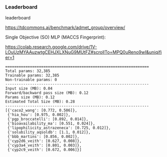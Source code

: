 ### Leaderboard

leaderboard 

https://tdcommons.ai/benchmark/admet_group/overview/

Single Objective (SO) MLP (MACCS Fingerprint):  

https://colab.research.google.com/drive/1V-LOuUzMYAAuzwtgCEHJXLXNuG9MUtFZ#scrollTo=MPQ0uReno9wI&uniqifier=1

    ================================================================
    Total params: 32,385
    Trainable params: 32,385
    Non-trainable params: 0
    ----------------------------------------------------------------
    Input size (MB): 0.04
    Forward/backward pass size (MB): 0.12
    Params size (MB): 0.12
    Estimated Total Size (MB): 0.28
    ----------------------------------------------------------------
    [{'caco2_wang': [0.772, 0.506]},
     {'hia_hou': [0.975, 0.002]},
     {'pgp_broccatelli': [0.892, 0.014]},
     {'bioavailability_ma': [0.551, 0.024]},
     {'lipophilicity_astrazeneca': [0.725, 0.012]},
     {'solubility_aqsoldb': [1.1, 0.012]},
     {'bbb_martins': [0.856, 0.002]},
     {'cyp2d6_veith': [0.627, 0.008]},
     {'cyp3a4_veith': [0.801, 0.003]},
     {'cyp2c9_veith': [0.672, 0.006]}]
